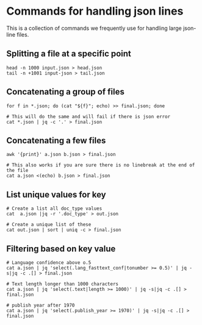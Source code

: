 # Commands for handling json lines
This is a collection of commands we frequently use for handling large json-line files.

## Splitting a file at a specific point
```
head -n 1000 input.json > head.json
tail -n +1001 input-json > tail.json
```

## Concatenating a group of files
```
for f in *.json; do (cat "${f}"; echo) >> final.json; done

# This will do the same and will fail if there is json error
cat *.json | jq -c '.' > final.json
```

## Concatenating a few files
```
awk '{print}' a.json b.json > final.json

# This also works if you are sure there is no linebreak at the end of the file
cat a.json <(echo) b.json > final.json
```

## List unique values for key
```
# Create a list all doc_type values
cat  a.json |jq -r '.doc_type' > out.json

# Create a unique list of these
cat out.json | sort | uniq -c > final.json
```

## Filtering based on key value
```
# Language confidence above o.5
cat a.json | jq 'select(.lang_fasttext_conf|tonumber >= 0.5)' | jq -s|jq -c .[] > final.json

# Text length longer than 1000 characters
cat a.json | jq 'select(.text|length >= 1000)' | jq -s|jq -c .[] > final.json

# publish year after 1970
cat a.json | jq 'select(.publish_year >= 1970)' | jq -s|jq -c .[] > final.json
```






